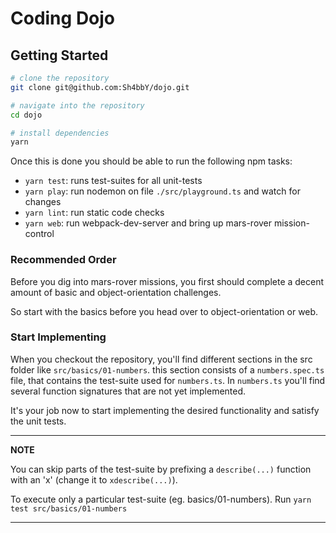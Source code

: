 Coding Dojo
===========

## Getting Started

```bash
# clone the repository
git clone git@github.com:Sh4bbY/dojo.git

# navigate into the repository
cd dojo

# install dependencies
yarn
```

Once this is done you should be able to run the following npm tasks:
- `yarn test`: runs test-suites for all unit-tests
- `yarn play`: run nodemon on file `./src/playground.ts` and watch for changes
- `yarn lint`: run static code checks
- `yarn web`: run webpack-dev-server and bring up mars-rover mission-control


### Recommended Order

Before you dig into mars-rover missions, you first should complete a decent amount of basic and object-orientation challenges.

So start with the basics before you head over to object-orientation or web.

### Start Implementing

When you checkout the repository, you'll find different sections in the src folder like `src/basics/01-numbers`.
this section consists of a `numbers.spec.ts` file, that contains the test-suite used for `numbers.ts`.
In `numbers.ts` you'll find several function signatures that are not yet implemented.

It's your job now to start implementing the desired functionality and satisfy the unit tests.

---
**NOTE**

You can skip parts of the test-suite by prefixing a `describe(...)` function with an 'x' (change it to `xdescribe(...)`).

To execute only a particular test-suite (eg. basics/01-numbers). Run `yarn test src/basics/01-numbers`

---
